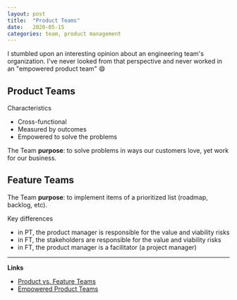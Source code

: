 ```yaml
---
layout: post
title:  "Product Teams"
date:   2020-05-15
categories: team, product management
---
```


I stumbled upon an interesting opinion about an engineering team's organization.
I've never looked from that perspective and never worked
in an "empowered product team" 😄

## Product Teams

Characteristics

- Cross-functional
- Measured by outcomes
- Empowered to solve the problems

The Team **purpose**: to solve problems in ways our customers love, yet work for our business.

## Feature Teams

The Team **purpose**: to implement items of a prioritized list (roadmap, backlog, etc).

Key differences

- in PT, the product manager is responsible for the value and viability risks
- in FT, the stakeholders are responsible for the value and viability risks
- in FT, the product manager is a facilitator (a project manager)

___

**Links**

- [Product vs. Feature Teams](https://svpg.com/product-vs-feature-teams/)
- [Empowered Product Teams](https://svpg.com/empowered-product-teams/)
